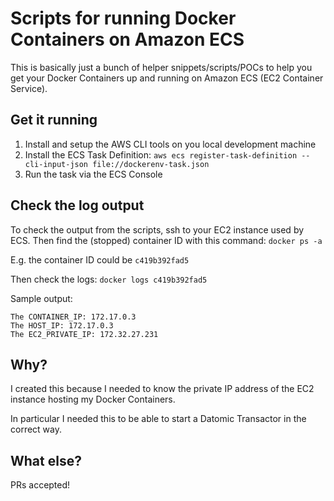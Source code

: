 # Scripts for running Docker Containers on Amazon ECS

This is basically just a bunch of helper snippets/scripts/POCs to help you get your Docker Containers up and running on Amazon ECS (EC2 Container Service).

## Get it running

1. Install and setup the AWS CLI tools on you local development machine
2. Install the ECS Task Definition:
```aws ecs register-task-definition --cli-input-json file://dockerenv-task.json```
3. Run the task via the ECS Console

## Check the log output

To check the output from the scripts, ssh to your EC2 instance used by ECS. 
Then find the (stopped) container ID with this command:
```docker ps -a```

E.g. the container ID could be ```c419b392fad5```

Then check the logs:
```docker logs c419b392fad5```

Sample output:

```
The CONTAINER_IP: 172.17.0.3
The HOST_IP: 172.17.0.3
The EC2_PRIVATE_IP: 172.32.27.231
```

## Why?

I created this because I needed to know the private IP address of the EC2 instance hosting my Docker Containers.

In particular I needed this to be able to start a Datomic Transactor in the correct way.

## What else?

PRs accepted!

